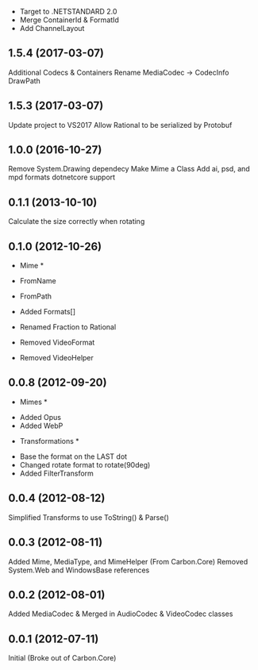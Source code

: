 ﻿ - Target to .NETSTANDARD 2.0
 - Merge ContainerId & FormatId
 - Add ChannelLayout

 1.5.4 (2017-03-07)
 -----------------------------------------------------
 Additional Codecs & Containers
 Rename MediaCodec -> CodecInfo
 DrawPath

 1.5.3 (2017-03-07)
 -----------------------------------------------------
 Update project to VS2017
 Allow Rational to be serialized by Protobuf

 1.0.0 (2016-10-27)
 -----------------------------------------------------
 Remove System.Drawing dependecy
 Make Mime a Class
 Add ai, psd, and mpd formats
 dotnetcore support

 0.1.1 (2013-10-10)
 -----------------------------------------------------
 Calculate the size correctly when rotating
 
 0.1.0 (2012-10-26)
 -----------------------------------------------------
 * Mime *
 - FromName
 - FromPath
 - Added Formats[]
 
 - Renamed Fraction to Rational
 - Removed VideoFormat
 - Removed VideoHelper
 
 0.0.8 (2012-09-20)
 -----------------------------------------------------
 * Mimes *
 - Added Opus
 - Added WebP
 
 * Transformations *
 - Base the format on the LAST dot
 - Changed rotate format to rotate(90deg) 
 - Added FilterTransform

 0.0.4 (2012-08-12)
 -----------------------------------------------------
 Simplified Transforms to use ToString() & Parse()
 
 0.0.3 (2012-08-11)
 -----------------------------------------------------
 Added Mime, MediaType, and MimeHelper (From Carbon.Core)
 Removed System.Web and WindowsBase references
 
 0.0.2 (2012-08-01)
 -----------------------------------------------------
 Added MediaCodec & Merged in AudioCodec & VideoCodec classes

 0.0.1 (2012-07-11)
 -----------------------------------------------------
 Initial (Broke out of Carbon.Core)